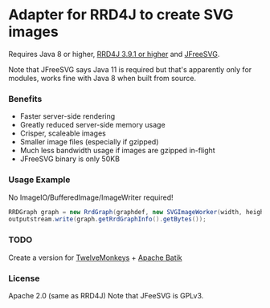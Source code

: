 Adapter for RRD4J to create SVG images
======================================

Requires Java 8 or higher, [RRD4J 3.9.1 or higher](https://github.com/rrd4j/rrd4j) and [JFreeSVG](https://github.com/jfree/jfreesvg).

Note that JFreeSVG says Java 11 is required but that's apparently only for modules,
works fine with Java 8 when built from source.


### Benefits

- Faster server-side rendering
- Greatly reduced server-side memory usage
- Crisper, scaleable images
- Smaller image files (especially if gzipped)
- Much less bandwidth usage if images are gzipped in-flight
- JFreeSVG binary is only 50KB


### Usage Example

No ImageIO/BufferedImage/ImageWriter required!

```java
RRDGraph graph = new RrdGraph(graphdef, new SVGImageWorker(width, height));
outputstream.write(graph.getRrdGraphInfo().getBytes());
```

### TODO

Create a version for [TwelveMonkeys](https://github.com/haraldk/TwelveMonkeys) + [Apache Batik](https://xmlgraphics.apache.org/batik/)


### License

Apache 2.0 (same as RRD4J)
Note that JFeeSVG is GPLv3.
